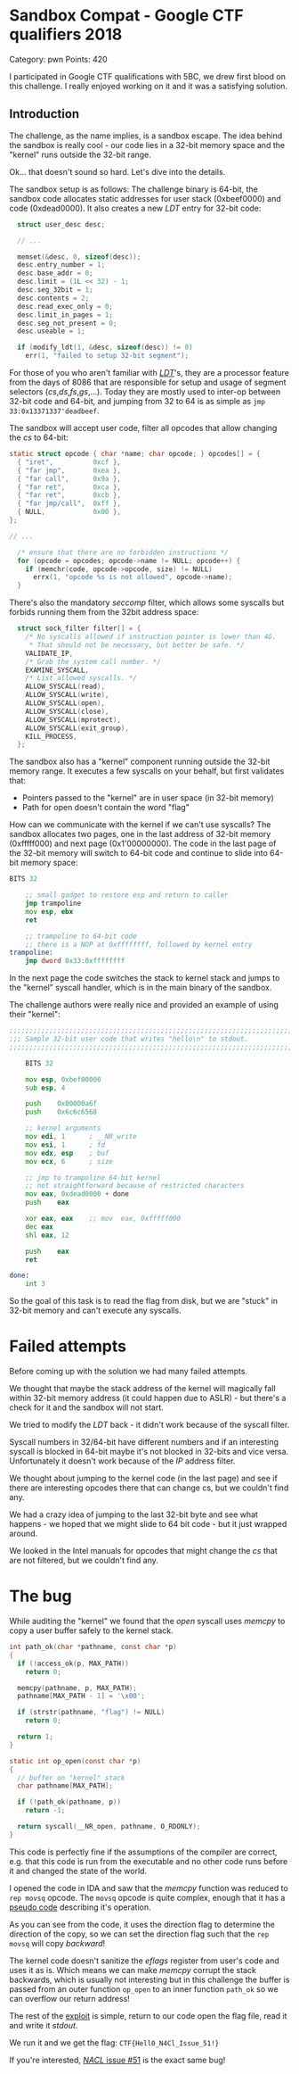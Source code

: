# Sandbox Compat - Google CTF qualifiers 2018 

Category: pwn
Points: 420

I participated in Google CTF qualifications with 5BC, we drew first blood on this 
challenge. I really enjoyed working on it and it was a satisfying solution.

## Introduction

The challenge, as the name implies, is a sandbox escape. The idea behind the 
sandbox is really cool - our code lies in a 32-bit memory space and the "kernel" 
runs outside the 32-bit range. 

Ok... that doesn't sound so hard. Let's dive into the details. 

The sandbox setup is as follows:
The challenge binary is 64-bit, the sandbox code allocates static addresses for
user stack (0xbeef0000) and code (0xdead0000). It also creates a new _LDT_ entry for 32-bit code:

```c
  struct user_desc desc;

  // ...

  memset(&desc, 0, sizeof(desc));
  desc.entry_number = 1;
  desc.base_addr = 0;
  desc.limit = (1L << 32) - 1;
  desc.seg_32bit = 1;
  desc.contents = 2;
  desc.read_exec_only = 0;
  desc.limit_in_pages = 1;
  desc.seg_not_present = 0;
  desc.useable = 1;

  if (modify_ldt(1, &desc, sizeof(desc)) != 0)
    err(1, "failed to setup 32-bit segment");
```

For those of you who aren't familiar with [_LDT_](https://wiki.osdev.org/LDT)'s, they are a processor feature from the days of 8086 that are responsible for setup and usage of segment selectors (_cs_,_ds_,_fs_,_gs_,...).
Today they are mostly used to inter-op between 32-bit code and 64-bit, and
jumping from 32 to 64 is as simple as `jmp 33:0x13371337'deadbeef`.

The sandbox will accept user code, filter all opcodes that allow changing the 
_cs_ to 64-bit:

```C
static struct opcode { char *name; char opcode; } opcodes[] = {
  { "iret",          0xcf },
  { "far jmp",       0xea },
  { "far call",      0x9a },
  { "far ret",       0xca },
  { "far ret",       0xcb },
  { "far jmp/call",  0xff },
  { NULL,            0x00 },
};

// ...

  /* ensure that there are no forbidden instructions */
  for (opcode = opcodes; opcode->name != NULL; opcode++) {
    if (memchr(code, opcode->opcode, size) != NULL)
      errx(1, "opcode %s is not allowed", opcode->name);
  }
```

There's also the mandatory _seccomp_ filter, which allows some syscalls but 
forbids running them from the 32bit address space:

```C
  struct sock_filter filter[] = {
    /* No syscalls allowed if instruction pointer is lower than 4G.
     * That should not be necessary, but better be safe. */
    VALIDATE_IP,
    /* Grab the system call number. */
    EXAMINE_SYSCALL,
    /* List allowed syscalls. */
    ALLOW_SYSCALL(read),
    ALLOW_SYSCALL(write),
    ALLOW_SYSCALL(open),
    ALLOW_SYSCALL(close),
    ALLOW_SYSCALL(mprotect),
    ALLOW_SYSCALL(exit_group),
    KILL_PROCESS,
  };
```

The sandbox also has a "kernel" component running outside the 32-bit memory range.
It executes a few syscalls on your behalf, but first validates that: 
* Pointers passed to the "kernel" are in user space (in 32-bit memory)
* Path for open doesn't contain the word "flag"

How can we communicate with the kernel if we can't use syscalls? 
The sandbox allocates two pages, one in the last address of 32-bit memory (0xfffff000) and next page (0x1'00000000). The code in the last page of the 32-bit memory will switch to 64-bit code and continue to slide into 64-bit memory space: 

```asm
BITS 32

	;; small gadget to restore esp and return to caller
	jmp	trampoline
	mov	esp, ebx
	ret	

	;; trampoline to 64-bit code
	;; there is a NOP at 0xffffffff, followed by kernel entry
trampoline:
	jmp	dword 0x33:0xffffffff
```

In the next page the code switches the stack to kernel stack and jumps to 
the "kernel" syscall handler, which is in the main binary of the sandbox.

The challenge authors were really nice and provided an example of using their
"kernel":

```asm
;;;;;;;;;;;;;;;;;;;;;;;;;;;;;;;;;;;;;;;;;;;;;;;;;;;;;;;;;;;;;;;;;;;;;;;;
;;; Sample 32-bit user code that writes "hello\n" to stdout.
;;;;;;;;;;;;;;;;;;;;;;;;;;;;;;;;;;;;;;;;;;;;;;;;;;;;;;;;;;;;;;;;;;;;;;;;

	BITS 32

	mov	esp, 0xbef00000
	sub	esp, 4

	push	0x00000a6f
	push	0x6c6c6568

	;; kernel arguments
	mov	edi, 1		; __NR_write
	mov	esi, 1		; fd
	mov	edx, esp	; buf
	mov	ecx, 6		; size

	;; jmp to trampoline 64-bit kernel
	;; not straightforward because of restricted characters
	mov	eax, 0xdead0000 + done
	push	eax

	xor	eax, eax	;; mov  eax, 0xfffff000
	dec	eax
	shl	eax, 12

	push	eax
	ret

done:
	int	3

```

So the goal of this task is to read the flag from disk, but we are "stuck" in 
32-bit memory and can't execute any syscalls.

# Failed attempts
Before coming up with the solution we had many failed attempts.

We thought that maybe the stack address of the kernel will magically fall within
32-bit memory address (it could happen due to ASLR) - but there's a check for it 
and the sandbox will not start.

We tried to modify the _LDT_ back - it didn't work because of the syscall filter.

Syscall numbers in 32/64-bit have different numbers and if an interesting
syscall is blocked in 64-bit maybe it's not blocked in 32-bits and vice versa.
Unfortunately it doesn't work because of the _IP_ address filter.

We thought about jumping to the kernel code (in the last page) and see if there are interesting opcodes there that can change cs, but we couldn't find any.

We had a crazy idea of jumping to the last 32-bit byte and see what happens - we hoped that we might slide to 64 bit code - but it just wrapped around.

We looked in the Intel manuals for opcodes that might change the _cs_ that are
not filtered, but we couldn't find any.

# The bug

While auditing the "kernel" we found that the _open_ syscall uses _memcpy_ to copy a user buffer safely to the kernel stack.

```C
int path_ok(char *pathname, const char *p)
{
  if (!access_ok(p, MAX_PATH))
    return 0;

  memcpy(pathname, p, MAX_PATH);
  pathname[MAX_PATH - 1] = '\x00';

  if (strstr(pathname, "flag") != NULL)
    return 0;

  return 1;
}

static int op_open(const char *p)
{
  // buffer on "kernel" stack
  char pathname[MAX_PATH];

  if (!path_ok(pathname, p))
    return -1;

  return syscall(__NR_open, pathname, O_RDONLY);
}
```

This code is perfectly fine if the assumptions of the compiler are correct, e.g.
that this code is run from the executable and no other code runs before it and
changed the state of the world.

I opened the code in IDA and saw that the _memcpy_ function was reduced to 
`rep movsq` opcode. The `movsq` opcode is quite complex, enough that it has a
[pseudo code](https://c9x.me/x86/html/file_module_x86_id_203.html) describing it's operation.

As you can see from the code, it uses the direction flag to determine the
direction of the copy, so we can set the direction flag such that the `rep movsq` will copy _backward_!

The kernel code doesn't sanitize the _eflags_ register from user's code and uses it as is.
Which means we can make _memcpy_ corrupt the stack backwards, which is usually not interesting but in this challenge the buffer is passed from an outer function `op_open` to an inner function `path_ok` so we can overflow our return address!

The rest of the [exploit](ex.S) is simple, return to our code open the flag file, 
read it and write it _stdout_.

We run it and we get the flag:
`CTF{Hell0_N4Cl_Issue_51!}`

If you're interested, [_NACL_ issue #51](https://bugs.chromium.org/p/nativeclient/issues/detail?id=51) is the exact same bug!

